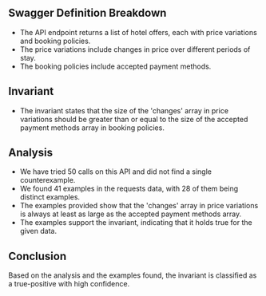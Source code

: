 ## Swagger Definition Breakdown
- The API endpoint returns a list of hotel offers, each with price variations and booking policies.
- The price variations include changes in price over different periods of stay.
- The booking policies include accepted payment methods.

## Invariant
- The invariant states that the size of the 'changes' array in price variations should be greater than or equal to the size of the accepted payment methods array in booking policies.

## Analysis
- We have tried 50 calls on this API and did not find a single counterexample.
- We found 41 examples in the requests data, with 28 of them being distinct examples.
- The examples provided show that the 'changes' array in price variations is always at least as large as the accepted payment methods array.
- The examples support the invariant, indicating that it holds true for the given data.

## Conclusion
Based on the analysis and the examples found, the invariant is classified as a true-positive with high confidence.
